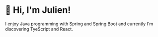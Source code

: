 # :wave: Hi, I'm Julien!

I enjoy Java programming with Spring and Spring Boot and currently I'm discovering TyeScript and React.

